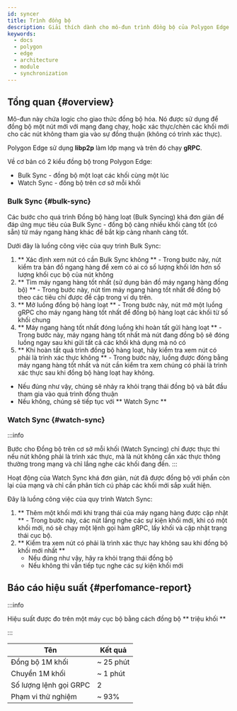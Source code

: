```yaml
---
id: syncer
title: Trình đồng bộ
description: Giải thích dành cho mô-đun trình đồng bộ của Polygon Edge.
keywords:
  - docs
  - polygon
  - edge
  - architecture
  - module
  - synchronization
---
```


## Tổng quan {#overview}

Mô-đun này chứa logic cho giao thức đồng bộ hóa. Nó được sử dụng để đồng bộ một nút mới với mạng đang chạy, hoặc xác thực/chèn các khối mới cho các nút không tham gia vào sự đồng thuận (không có trình xác thực).

Polygon Edge sử dụng **libp2p** làm lớp mạng và trên đó chạy **gRPC**.

Về cơ bản có 2 kiểu đồng bộ trong Polygon Edge:
* Bulk Sync  - đồng bộ một loạt các khối cùng một lúc
* Watch Sync - đồng bộ trên cơ sở mỗi khối

### Bulk Sync {#bulk-sync}

Các bước cho quá trình Đồng bộ hàng loạt (Bulk Syncing) khá đơn giản để đáp ứng mục tiêu của Bulk Sync - đồng bộ càng nhiều khối càng tốt (có sẵn) từ máy ngang hàng khác để bắt kịp càng nhanh càng tốt.

Dưới đây là luồng công việc của quy trình Bulk Sync:

1. ** Xác định xem nút có cần Bulk Sync không ** - Trong bước này, nút kiểm tra bản đồ ngang hàng để xem có ai có số lượng khối lớn hơn số lượng khối cục bộ của nút không
2. ** Tìm máy ngang hàng tốt nhất (sử dụng bản đồ máy ngang hàng đồng bộ) ** - Trong bước này, nút tìm máy ngang hàng tốt nhất để đồng bộ theo các tiêu chí được đề cập trong ví dụ trên.
3. ** Mở luồng đồng bộ hàng loạt ** - Trong bước này, nút mở một luồng gRPC cho máy ngang hàng tốt nhất để đồng bộ hàng loạt các khối từ số khối chung
4. ** Máy ngang hàng tốt nhất đóng luồng khi hoàn tất gửi hàng loạt ** - Trong bước này, máy ngang hàng tốt nhất mà nút đang đồng bộ sẽ đóng luồng ngay sau khi gửi tất cả các khối khả dụng mà nó có
5. ** Khi hoàn tất quá trình đồng bộ hàng loạt, hãy kiểm tra xem nút có phải là trình xác thực không ** - Trong bước này, luồng được đóng bằng máy ngang hàng tốt nhất và nút cần kiểm tra xem chúng có phải là trình xác thực sau khi đồng bộ hàng loạt hay không.
  * Nếu đúng như vậy, chúng sẽ nhảy ra khỏi trạng thái đồng bộ và bắt đầu tham gia vào quá trình đồng thuận
  * Nếu không, chúng sẽ tiếp tục với ** Watch Sync **

### Watch Sync {#watch-sync}

:::info

Bước cho Đồng bộ trên cơ sở mỗi khối (Watch Syncing) chỉ được thực thi nếu nút không phải là trình xác thực, mà là nút không cần xác thực thông thường trong mạng và chỉ lắng nghe các khối đang đến.
:::

Hoạt động của Watch Sync khá đơn giản, nút đã được đồng bộ với phần còn lại của mạng và chỉ cần phân tích cú pháp các khối mới sắp xuất hiện.

Đây là luồng công việc của quy trình Watch Sync:

1. ** Thêm một khối mới khi trạng thái của máy ngang hàng được cập nhật ** - Trong bước này, các nút lắng nghe các sự kiện khối mới, khi có một khối mới, nó sẽ chạy một lệnh gọi hàm gRPC, lấy khối và cập nhật trạng thái cục bộ.
2. ** Kiểm tra xem nút có phải là trình xác thực hay không sau khi đồng bộ khối mới nhất **
   * Nếu đúng như vậy, hãy ra khỏi trạng thái đồng bộ
   * Nếu không thì vẫn tiếp tục nghe các sự kiện khối mới

## Báo cáo hiệu suất {#perfomance-report}

:::info

Hiệu suất được đo trên một máy cục bộ bằng cách đồng bộ ** triệu khối **

:::

| Tên | Kết quả |
|----------------------|----------------|
| Đồng bộ 1M khối | ~ 25 phút |
| Chuyển 1M khối | ~ 1 phút |
| Số lượng lệnh gọi GRPC | 2 |
| Phạm vi thử nghiệm | ~ 93% |
